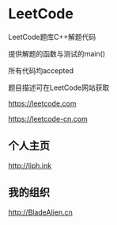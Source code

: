 # LeetCode

LeetCode题库C++解题代码

提供解题的函数与测试的main()

所有代码均accepted

题目描述可在LeetCode网站获取

<https://leetcode.com>

<https://leetcode-cn.com>

## 个人主页

<http://liph.ink>

## 我的组织

<http://BladeAlien.cn>
